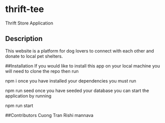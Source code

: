 # thrift-tee
Thrift Store Application

## Description
This website is a platform for dog lovers to connect with each other and donate to local pet shelters.







##Installation
If you would like to install this app on your local machine you will need to clone the repo then run

  npm i
once you have installed your dependencies you must run

  npm run seed
once you have seeded your database you can start the application by running

  npm run start
  
  
  ##Contributors
  Cuong Tran  Rishi mannava